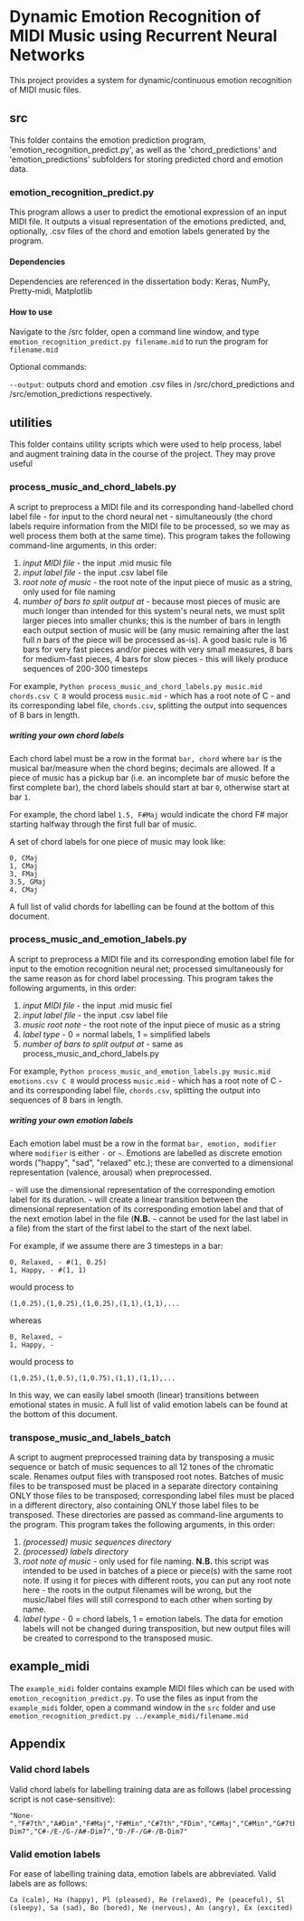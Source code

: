 # Dynamic Emotion Recognition of MIDI Music using Recurrent Neural Networks

This project provides a system for dynamic/continuous emotion recognition of MIDI music files. 

## src

This folder contains the emotion prediction program, 'emotion_recognition_predict.py', as well as the 'chord_predictions' and 'emotion_predictions' subfolders for storing predicted chord and emotion data. 

### emotion_recognition_predict.py

This program allows a user to predict the emotional expression of an input MIDI file. It outputs a visual representation of the emotions predicted, and, optionally, .csv files of the chord and emotion labels generated by the program.

#### Dependencies

Dependencies are referenced in the dissertation body: Keras, NumPy, Pretty-midi, Matplotlib

#### How to use

Navigate to the /src folder, open a command line window, and type `emotion_recognition_predict.py filename.mid` to run the program for `filename.mid`

Optional commands:

`--output`: outputs chord and emotion .csv files in /src/chord_predictions and /src/emotion_predictions respectively.  

## utilities
This folder contains utility scripts which were used to help process, label and augment training data in the course of the project. They may prove useful 

### process_music_and_chord_labels.py
A script to preprocess a MIDI file and its corresponding hand-labelled chord label file - for input to the chord neural net - simultaneously (the chord labels require information from the MIDI file to be processed, so we may as well process them both at the same time).
This program takes the following command-line arguments, in this order: 

1. _input MIDI file_ - the input .mid music file 
2. _input label file_ - the input .csv label file
3. _root note of music_ - the root note of the input piece of music as a string, only used for file naming
4. _number of bars to split output at_ - because most pieces of music are much longer than intended for this system's neural nets, we must split larger pieces into smaller chunks; this is the number of bars in length each output section of music will be (any music remaining after the last full _n_ bars of the piece will be processed as-is). A good basic rule is 16 bars for very fast pieces and/or pieces with very small measures, 8 bars for medium-fast pieces, 4 bars for slow pieces - this will likely produce sequences of 200-300 timesteps

For example, `Python process_music_and_chord_labels.py music.mid chords.csv C 8` would process `music.mid` - which has a root note of C - and its corresponding label file, `chords.csv`, splitting the output into sequences of 8 bars in length. 

##### writing your own chord labels
Each chord label must be a row in the format `bar, chord` where `bar` is the musical bar/measure when the chord begins; decimals are allowed. If a piece of music has a pickup bar (i.e. an incomplete bar of music before the first complete bar), the chord labels should start at bar `0`, otherwise start at bar `1`.

For example, the chord label `1.5, F#Maj` would indicate the chord F# major starting halfway through the first full bar of music.

A set of chord labels for one piece of music may look like:

```
0, CMaj
1, CMaj
3, FMaj
3.5, GMaj
4, CMaj
```

A full list of valid chords for labelling can be found at the bottom of this document.

### process_music_and_emotion_labels.py 
A script to preprocess a MIDI file and its corresponding emotion label file for input to the emotion recognition neural net; processed simultaneously for the same reason as for chord label processing.
This program takes the following arguments, in this order:

1. _input MIDI file_ - the input .mid music fiel
2. _input label file_ - the input .csv label file
3. _music root note_ - the root note of the input piece of music as a string
4. _label type_ - 0 = normal labels, 1 = simplified labels 
4. _number of bars to split output at_ - same as process_music_and_chord_labels.py

For example, `Python process_music_and_emotion_labels.py music.mid emotions.csv C 8` would process `music.mid` - which has a root note of C - and its corresponding label file, `chords.csv`, splitting the output into sequences of 8 bars in length. 

##### writing your own emotion labels
Each emotion label must be a row in the format `bar, emotion, modifier` where `modifier` is either `-` or `~`. Emotions are labelled as discrete emotion words ("happy", "sad", "relaxed" etc.); these are converted to a dimensional representation (valence, arousal) when preprocessed.

`-` will  use the dimensional representation of the corresponding emotion label for its duration.
`~` will create a linear transition between the dimensional representation of its corresponding emotion label and that of the next emotion label in the file (__N.B.__ `~` cannot be used for the last label in a file) from the start of the first label to the start of the next label.

For example, if we assume there are 3 timesteps in a bar:
```
0, Relaxed, - #(1, 0.25)
1, Happy, - #(1, 1)
```
would process to
```
(1,0.25),(1,0.25),(1,0.25),(1,1),(1,1),...
```
whereas 
```
0, Relaxed, ~
1, Happy, -
```
would process to
```
(1,0.25),(1,0.5),(1,0.75),(1,1),(1,1),...
```

In this way, we can easily label smooth (linear) transitions between emotional states in music. A full list of valid emotion labels can be found at the bottom of this document.

### transpose_music_and_labels_batch 
A script to augment preprocessed training data by transposing a music sequence or batch of music sequences to all 12 tones of the chromatic scale. Renames output files with transposed root notes.
Batches of music files to be transposed must be placed in a separate directory containing ONLY those files to be transposed; corresponding label files must be placed in a different directory, also containing ONLY those label files to be transposed. These directories are passed as command-line arguments to the program.
This program takes the following arguments, in this order:

1. _(processed) music sequences directory_
2. _(processed) labels directory_
3. _root note of music_ - only used for file naming. __N.B.__ this script was intended to be used in batches of a piece or piece(s) with the same root note. If using it for pieces with different roots, you can put any root note here - the roots in the output filenames will be wrong, but the music/label files will still correspond to each other when sorting by name.
4. _label type_ - 0 = chord labels, 1 = emotion labels. The data for emotion labels will not be changed during transposition, but new output files will be created to correspond to the transposed music. 

## example_midi

The `example_midi` folder contains example MIDI files which can be used with `emotion_recognition_predict.py`. To use the files as input from the `example_midi` folder, open a command window in the `src` folder and use `emotion_recognition_predict.py ../example_midi/filename.mid`

## Appendix
### Valid chord labels

Valid chord labels for labelling training data are as follows (label processing script is not case-sensitive):
```
"None-","F#7th","A#Dim","F#Maj","F#Min","C#7th","FDim","C#Maj","C#Min","G#7th","G#Maj","CDim","G#Min","D#7th","GDim","D#Maj","D#Min","A#7th","DDim","A#Maj","A#Min","F7th","ADim","FMaj","FMin","C7th","EDim","CMaj","CMin","G7th","BDim","GMaj","GMin","D7th","F#Dim","DMaj","DMin","A7th","C#Dim","AMaj","AMin","E7th","G#Dim","EMaj","EMin","B7th","D#Dim","BMaj","BMin","C-/D#-/F#-/A-Dim7","C#-/E-/G-/A#-Dim7","D-/F-/G#-/B-Dim7"
```
### Valid emotion labels

For ease of labelling training data, emotion labels are abbreviated. Valid labels are as follows:
```
Ca (calm), Ha (happy), Pl (pleased), Re (relaxed), Pe (peaceful), Sl (sleepy), Sa (sad), Bo (bored), Ne (nervous), An (angry), Ex (excited) 
```